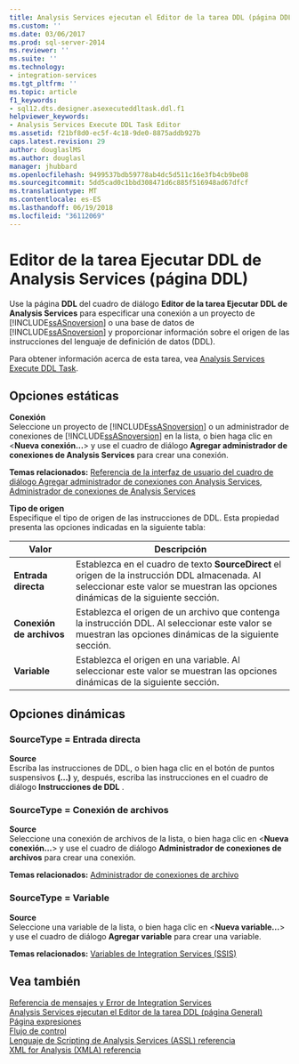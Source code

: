 ```yaml
---
title: Analysis Services ejecutan el Editor de la tarea DDL (página DDL) | Documentos de Microsoft
ms.custom: ''
ms.date: 03/06/2017
ms.prod: sql-server-2014
ms.reviewer: ''
ms.suite: ''
ms.technology:
- integration-services
ms.tgt_pltfrm: ''
ms.topic: article
f1_keywords:
- sql12.dts.designer.asexecuteddltask.ddl.f1
helpviewer_keywords:
- Analysis Services Execute DDL Task Editor
ms.assetid: f21bf8d0-ec5f-4c18-9de0-8875addb927b
caps.latest.revision: 29
author: douglaslMS
ms.author: douglasl
manager: jhubbard
ms.openlocfilehash: 9499537bdb59778ab4dc5d511c16e3fb4cb9be08
ms.sourcegitcommit: 5dd5cad0c1bbd308471d6c885f516948ad67dfcf
ms.translationtype: MT
ms.contentlocale: es-ES
ms.lasthandoff: 06/19/2018
ms.locfileid: "36112069"
---
```

# <a name="analysis-services-execute-ddl-task-editor-ddl-page"></a>Editor de la tarea Ejecutar DDL de Analysis Services (página DDL)
  Use la página **DDL** del cuadro de diálogo **Editor de la tarea Ejecutar DDL de Analysis Services** para especificar una conexión a un proyecto de [!INCLUDE[ssASnoversion](../includes/ssasnoversion-md.md)] o una base de datos de [!INCLUDE[ssASnoversion](../includes/ssasnoversion-md.md)] y proporcionar información sobre el origen de las instrucciones del lenguaje de definición de datos (DDL).  
  
 Para obtener información acerca de esta tarea, vea [Analysis Services Execute DDL Task](control-flow/analysis-services-execute-ddl-task.md).  
  
## <a name="static-options"></a>Opciones estáticas  
 **Conexión**  
 Seleccione un proyecto de [!INCLUDE[ssASnoversion](../includes/ssasnoversion-md.md)] o un administrador de conexiones de [!INCLUDE[ssASnoversion](../includes/ssasnoversion-md.md)] en la lista, o bien haga clic en \<**Nueva conexión…**> y use el cuadro de diálogo **Agregar administrador de conexiones de Analysis Services** para crear una conexión.  
  
 **Temas relacionados:** [Referencia de la interfaz de usuario del cuadro de diálogo Agregar administrador de conexiones con Analysis Services](connection-manager/add-analysis-services-connection-manager-dialog-box-ui-reference.md), [Administrador de conexiones de Analysis Services](connection-manager/analysis-services-connection-manager.md)  
  
 **Tipo de origen**  
 Especifique el tipo de origen de las instrucciones de DDL. Esta propiedad presenta las opciones indicadas en la siguiente tabla:  
  
|Valor|Descripción|  
|-----------|-----------------|  
|**Entrada directa**|Establezca en el cuadro de texto **SourceDirect** el origen de la instrucción DDL almacenada. Al seleccionar este valor se muestran las opciones dinámicas de la siguiente sección.|  
|**Conexión de archivos**|Establezca el origen de un archivo que contenga la instrucción DDL. Al seleccionar este valor se muestran las opciones dinámicas de la siguiente sección.|  
|**Variable**|Establezca el origen en una variable. Al seleccionar este valor se muestran las opciones dinámicas de la siguiente sección.|  
  
## <a name="dynamic-options"></a>Opciones dinámicas  
  
### <a name="sourcetype--direct-input"></a>SourceType = Entrada directa  
 **Source**  
 Escriba las instrucciones de DDL, o bien haga clic en el botón de puntos suspensivos **(…)** y, después, escriba las instrucciones en el cuadro de diálogo **Instrucciones de DDL** .  
  
### <a name="sourcetype--file-connection"></a>SourceType = Conexión de archivos  
 **Source**  
 Seleccione una conexión de archivos de la lista, o bien haga clic en \<**Nueva conexión…**> y use el cuadro de diálogo **Administrador de conexiones de archivos** para crear una conexión.  
  
 **Temas relacionados:** [Administrador de conexiones de archivo](connection-manager/file-connection-manager.md)  
  
### <a name="sourcetype--variable"></a>SourceType = Variable  
 **Source**  
 Seleccione una variable de la lista, o bien haga clic en \<**Nueva variable…**> y use el cuadro de diálogo **Agregar variable** para crear una variable.  
  
 **Temas relacionados:** [Variables de Integration Services &#40;SSIS&#41;](integration-services-ssis-variables.md)  
  
## <a name="see-also"></a>Vea también  
 [Referencia de mensajes y Error de Integration Services](../../2014/integration-services/integration-services-error-and-message-reference.md)   
 [Analysis Services ejecutan el Editor de la tarea DDL &#40;página General&#41;](general-page-of-integration-services-designers-options.md)   
 [Página expresiones](expressions/expressions-page.md)   
 [Flujo de control](control-flow/control-flow.md)   
 [Lenguaje de Scripting de Analysis Services &#40;ASSL&#41; referencia](../analysis-services/scripting/analysis-services-scripting-language-assl-for-xmla.md)   
 [XML for Analysis &#40;XMLA&#41; referencia](../analysis-services/xmla/xml-for-analysis-xmla-reference.md)  
  
  